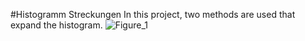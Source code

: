 #Histogramm Streckungen
In this project, two methods are used that expand the histogram.
![Figure_1](https://user-images.githubusercontent.com/92173717/188319904-8bb22a3a-0bb2-4a02-9c95-d44de17a0e51.png)
